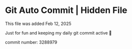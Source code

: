 # Git Auto Commit | Hidden File

This file was added Feb 12, 2025

Just for fun and keeping my daily git commit active 🤪

commit number: 3288979
